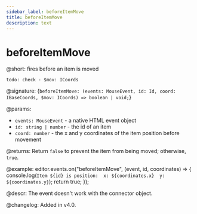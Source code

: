```yaml
---
sidebar_label: beforeItemMove
title: beforeItemMove
description: text
---
```


# beforeItemMove

@short: fires before an item is moved

`todo: check - $mov: ICoords`

@signature: {`beforeItemMove: (events: MouseEvent, id: Id, coord: IBaseCoords, $mov: ICoords) => boolean | void;`}

@params:
- `events: MouseEvent` - a native HTML event object
- `id: string | number` - the id of an item
- `coord: number` - the x and y coordinates of the item position before movement

@returns:
Return `false` to prevent the item from being moved; otherwise, `true`.

@example:
editor.events.on("beforeItemMove", (event, id, coordinates) => {
    console.log(`
        Item ${id} is position: 
            x: ${coordinates.x} 
            y: ${coordinates.y}
    `);
    return true;
});

@descr:
The event doesn't work with the connector object.

@changelog:
Added in v4.0.